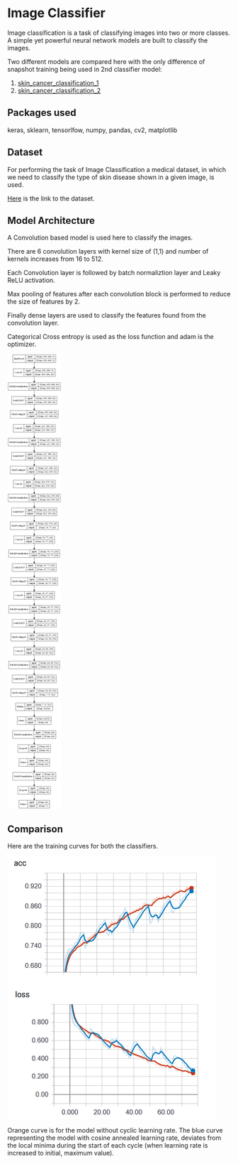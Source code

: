 # Image Classifier

Image classification is a task of classifying images into two or more classes. A simple yet powerful neural network models are built to classify the images.

Two different models are compared here with the only difference of snapshot training being used in 2nd classifier model:
 1. [skin_cancer_classification_1](./skin_cancer_classification_1.ipynb) 
 2. [skin_cancer_classification_2](./skin_cancer_classification_2.ipynb) 

## Packages used

keras, sklearn, tensorlfow, numpy, pandas, cv2, matplotlib

## Dataset

For performing the task of Image Classification a medical dataset, in which we need to classify the type of skin disease shown in a given image, is used.

[Here](https://www.kaggle.com/kmader/skin-cancer-mnist-ham10000/kernels) is the link to the dataset.

## Model Architecture

A Convolution based model is used here to classify the images.

There are 6 convolution layers with kernel size of (1,1) and number of kernels increases from 16 to 512.

Each Convolution layer is followed by batch normaliztion layer and Leaky ReLU activation.

Max pooling of features after each convolution block is performed to reduce the size of features by 2.

Finally dense layers are used to classify the features found from the convolution layer.

Categorical Cross entropy is used as the loss function and adam is the optimizer.

![Model Architecture](./model_plot.png)

## Comparison 

Here are the training curves for both the classifiers.
 
![Training accuracy Curve](./training_acc.PNG)   ![Training Loss Curve](./training_loss.PNG)

Orange curve is for the model without cyclic learning rate. The blue curve representing the model with cosine annealed learning rate, deviates from the local minima during the start of each cycle (when learning rate is increased to initial, maximum value). 


